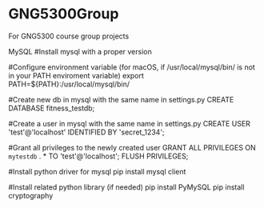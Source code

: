 # GNG5300Group
For GNG5300 course group projects

MySQL
#Install mysql with a proper version

#Configure environment variable (for macOS, if /usr/local/mysql/bin/ is not in your PATH enviroment variable)
export PATH=${PATH}:/usr/local/mysql/bin/

#Create new db in mysql with the same name in settings.py
CREATE DATABASE fitness_testdb;

#Create a user in mysql with the same name in settings.py
CREATE USER 'test'@'localhost' IDENTIFIED BY 'secret_1234';

#Grant all privileges to the newly created user
GRANT ALL PRIVILEGES ON `mytestdb` . * TO 'test'@'localhost';
FLUSH PRIVILEGES; 

#Install python driver for mysql
pip install mysql client

#Install related python library (if needed)
pip install PyMySQL
pip install cryptography
